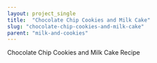 ```yaml
---
layout: project_single
title:  "Chocolate Chip Cookies and Milk Cake"
slug: "chocolate-chip-cookies-and-milk-cake"
parent: "milk-and-cookies"
---
```

Chocolate Chip Cookies and Milk Cake Recipe